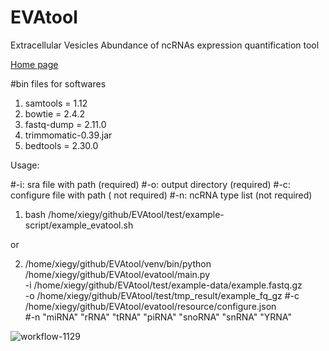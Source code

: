 # EVAtool
Extracellular Vesicles Abundance of ncRNAs expression quantification tool

[Home page](http://bioinfo.life.hust.edu.cn/EVAtool/#)

#bin files for softwares
1. samtools = 1.12
2. bowtie = 2.4.2
3. fastq-dump = 2.11.0
5. trimmomatic-0.39.jar
6. bedtools = 2.30.0

Usage:

#-i: sra file with path (required)
#-o: output directory (required)
#-c: configure file with path ( not required)
#-n: ncRNA type list (not required)

1. bash /home/xiegy/github/EVAtool/test/example-script/example_evatool.sh

or

2. /home/xiegy/github/EVAtool/venv/bin/python \
    /home/xiegy/github/EVAtool/evatool/main.py \
    -i /home/xiegy/github/EVAtool/test/example-data/example.fastq.gz \
    -o /home/xiegy/github/EVAtool/test/tmp_result/example_fq_gz
    #-c /home/xiegy/github/EVAtool/evatool/resource/configure.json \
    #-n "miRNA" "rRNA" "tRNA" "piRNA" "snoRNA" "snRNA" "YRNA"
  


![workflow-1129](https://user-images.githubusercontent.com/19505178/145513114-4f0f9198-7b04-48cc-befc-377e85159513.png)

